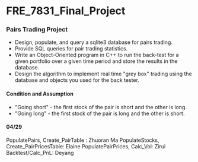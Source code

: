 # FRE_7831_Final_Project

### Pairs Trading Project
- Design, populate, and query a sqlite3 database for pairs trading.
- Provide SQL queries for pair trading statistics.
- Write an Object-Oriented program in C++ to run the back-test for a given portfolio over a given time period and store the results in the database.
- Design the algorithm to implement real time "grey box" trading using the database and objects you used for the back tester.

#### Condition and Assumption
- "Going short" - the first stock of the pair is short and the other is long.
- "Going long" - the first stock of the pair is long and the other is short.


#### 04/29
PopulatePairs, Create_PairTable : Zhuoran Ma
PopulateStocks, Create_PairPricesTable: Elaine
PopulatePairPrices, Calc_Vol: Zirui
Backtest/Calc_PnL: Deyang
